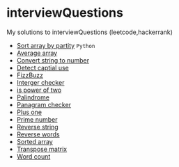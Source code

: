 # interviewQuestions
My solutions to interviewQuestions (leetcode,hackerrank)
* [Sort array by partity](https://github.com/michellbrito/interviewQuestions/blob/master/Sort%20Array%20By%20Partiy.py) ```Python```
* [Average array](https://github.com/michellbrito/interviewQuestions/blob/master/averageArray.js) 
* [Convert string to number](https://github.com/michellbrito/interviewQuestions/blob/master/convertStringToNumber.js) 
* [Detect captial use](https://github.com/michellbrito/interviewQuestions/blob/master/detectCaptialUse.py) 
* [FizzBuzz](https://github.com/michellbrito/interviewQuestions/blob/master/fizzBuzz.py) 
* [Interger checker](https://github.com/michellbrito/interviewQuestions/blob/master/intergerChecker.js)
* [is power of two](https://github.com/michellbrito/interviewQuestions/blob/master/isPowerOfTwo.py) 
* [Palindrome](https://github.com/michellbrito/interviewQuestions/blob/master/palindrome.js) 
* [Panagram checker](https://github.com/michellbrito/interviewQuestions/blob/master/pangramChecker.js) 
* [Plus one](https://github.com/michellbrito/interviewQuestions/blob/master/plusOne.py) 
* [Prime number](https://github.com/michellbrito/interviewQuestions/blob/master/primeNumber.js) 
* [Reverse string](https://github.com/michellbrito/interviewQuestions/blob/master/reverseString.py) 
* [Reverse words](https://github.com/michellbrito/interviewQuestions/blob/master/reverseWords.py) 
* [Sorted array](https://github.com/michellbrito/interviewQuestions/blob/master/sortedArray.js)
* [Transpose matrix](https://github.com/michellbrito/interviewQuestions/blob/master/transposeMatrix.py) 
* [Word count](https://github.com/michellbrito/interviewQuestions/blob/master/wordCount.js) 
